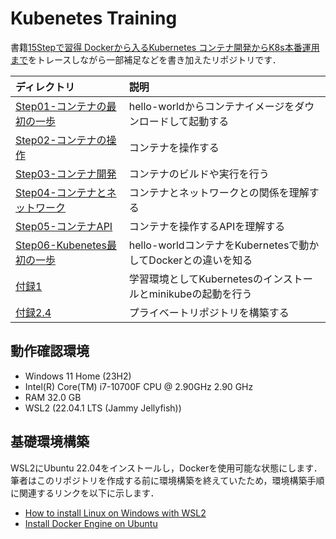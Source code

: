 # Kubenetes Training

書籍[15Stepで習得 Dockerから入るKubernetes コンテナ開発からK8s本番運用まで](https://www.amazon.co.jp/15Step%E3%81%A7%E7%BF%92%E5%BE%97-Docker%E3%81%8B%E3%82%89%E5%85%A5%E3%82%8BKubernetes-%E3%82%B3%E3%83%B3%E3%83%86%E3%83%8A%E9%96%8B%E7%99%BA%E3%81%8B%E3%82%89K8s%E6%9C%AC%E7%95%AA%E9%81%8B%E7%94%A8%E3%81%BE%E3%81%A7-StepUp-%E9%81%B8%E6%9B%B8/dp/4865941614)をトレースしながら一部補足などを書き加えたリポジトリです．

|ディレクトリ|説明|
|:--|:--|
|[Step01-コンテナの最初の一歩](./Step01-First-Step-of-Container)|hello-worldからコンテナイメージをダウンロードして起動する|
|[Step02-コンテナの操作](./Step02-Container-Operations/)|コンテナを操作する|
|[Step03-コンテナ開発](./Step03-Container-Development/)|コンテナのビルドや実行を行う|
|[Step04-コンテナとネットワーク](./Step04-Container-and-Network/)|コンテナとネットワークとの関係を理解する|
|[Step05-コンテナAPI](./Step05-Container-API/)|コンテナを操作するAPIを理解する|
|[Step06-Kubenetes最初の一歩](./Step06-Kubernetes-First-Step/)|hello-worldコンテナをKubernetesで動かしてDockerとの違いを知る|
|[付録1](./Appendix1-Training-Environment/)|学習環境としてKubernetesのインストールとminikubeの起動を行う|
|[付録2.4](./Appendix2.4-Private-Repository/)|プライベートリポジトリを構築する|

## 動作確認環境

- Windows 11 Home (23H2)
- Intel(R) Core(TM) i7-10700F CPU @ 2.90GHz   2.90 GHz
- RAM 32.0 GB
- WSL2 (22.04.1 LTS (Jammy Jellyfish))

## 基礎環境構築

WSL2にUbuntu 22.04をインストールし，Dockerを使用可能な状態にします．  
筆者はこのリポジトリを作成する前に環境構築を終えていたため，環境構築手順に関連するリンクを以下に示します．

- [How to install Linux on Windows with WSL2](https://learn.microsoft.com/en-us/windows/wsl/install)
- [Install Docker Engine on Ubuntu](https://docs.docker.com/engine/install/ubuntu/)